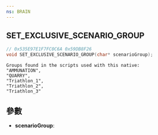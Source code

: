 ```yaml
---
ns: BRAIN
---
```

## SET_EXCLUSIVE_SCENARIO_GROUP

```c
// 0x535E97E1F7FC0C6A 0x59DB8F26
void SET_EXCLUSIVE_SCENARIO_GROUP(char* scenarioGroup);
```

```
Groups found in the scripts used with this native:  
"AMMUNATION",  
"QUARRY",  
"Triathlon_1",  
"Triathlon_2",  
"Triathlon_3"  
```

## 參數
* **scenarioGroup**: 

